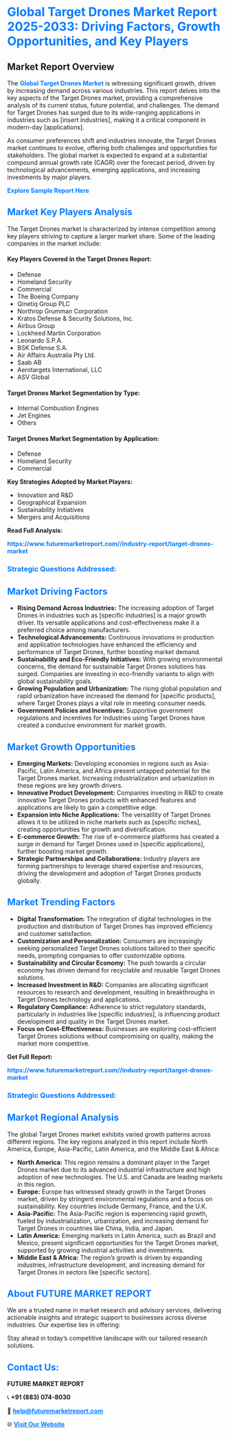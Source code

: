 <h1 style="color: #007BFF;">Global Target Drones Market Report 2025-2033: Driving Factors, Growth Opportunities, and Key Players</h1>

<section id="overview">
<h2>Market Report Overview</h2>
<p>The <a href="https://www.futuremarketreport.com//industry-report/target-drones-market" style="color: #007BFF; text-decoration: none;"><strong>Global Target Drones Market</strong></a> is witnessing significant growth, driven by increasing demand across various industries. This report delves into the key aspects of the Target Drones market, providing a comprehensive analysis of its current status, future potential, and challenges. The demand for Target Drones has surged due to its wide-ranging applications in industries such as [insert industries], making it a critical component in modern-day [applications].</p>
<p>As consumer preferences shift and industries innovate, the Target Drones market continues to evolve, offering both challenges and opportunities for stakeholders. The global market is expected to expand at a substantial compound annual growth rate (CAGR) over the forecast period, driven by technological advancements, emerging applications, and increasing investments by major players.</p>
</section>

<section id="overview">
<p><a href="https://www.futuremarketreport.com//request-sample/reportId=90925" style="color: #007BFF; text-decoration: none;"><strong>Explore Sample Report Here</strong></a></p>
</section>

<section id="key-players">
<h2 style="color: #007BFF;">Market Key Players Analysis</h2>
<p>The Target Drones market is characterized by intense competition among key players striving to capture a larger market share. Some of the leading companies in the market include:</p>
<h4>Key Players Covered in the Target Drones Report:</h4>
<ul><li>Defense</li><li>Homeland Security</li><li>Commercial</li><li>The Boeing Company</li><li>Qinetiq Group PLC</li><li>Northrop Grumman Corporation</li><li>Kratos Defense &amp; Security Solutions, Inc.</li><li>Airbus Group</li><li>Lockheed Martin Corporation</li><li>Leonardo S.P.A.</li><li>BSK Defense S.A.</li><li>Air Affairs Australia Pty Ltd.</li><li>Saab AB</li><li>Aerotargets International, LLC</li><li>ASV Global</li></ul>
<h4>Target Drones Market Segmentation by Type:</h4>
<ul><li>Internal Combustion Engines</li><li>Jet Engines</li><li>Others</li></ul>

<h4>Target Drones Market Segmentation by Application:</h4>
<ul><li>Defense</li><li>Homeland Security</li><li>Commercial</li></ul>
<p><strong>Key Strategies Adopted by Market Players:</strong></p>
<ul>
<li>Innovation and R&D</li>
<li>Geographical Expansion</li>
<li>Sustainability Initiatives</li>
<li>Mergers and Acquisitions</li>
</ul>
</section>

<section>
<p><strong>Read Full Analysis: </strong></p><a href="https://www.futuremarketreport.com//industry-report/target-drones-market" style="color: #007BFF; text-decoration: none;"><strong>https://www.futuremarketreport.com//industry-report/target-drones-market</strong></a>
<h3 style="color: #007BFF;">Strategic Questions Addressed:</h3>
</section>

<section id="driving-factors">
<h2 style="color: #007BFF;">Market Driving Factors</h2>
<ul>
<li><strong>Rising Demand Across Industries:</strong> The increasing adoption of Target Drones in industries such as [specific industries] is a major growth driver. Its versatile applications and cost-effectiveness make it a preferred choice among manufacturers.</li>
<li><strong>Technological Advancements:</strong> Continuous innovations in production and application technologies have enhanced the efficiency and performance of Target Drones, further boosting market demand.</li>
<li><strong>Sustainability and Eco-Friendly Initiatives:</strong> With growing environmental concerns, the demand for sustainable Target Drones solutions has surged. Companies are investing in eco-friendly variants to align with global sustainability goals.</li>
<li><strong>Growing Population and Urbanization:</strong> The rising global population and rapid urbanization have increased the demand for [specific products], where Target Drones plays a vital role in meeting consumer needs.</li>
<li><strong>Government Policies and Incentives:</strong> Supportive government regulations and incentives for industries using Target Drones have created a conducive environment for market growth.</li>
</ul>
</section>

<section id="growth-opportunities">
<h2 style="color: #007BFF;">Market Growth Opportunities</h2>
<ul>
<li><strong>Emerging Markets:</strong> Developing economies in regions such as Asia-Pacific, Latin America, and Africa present untapped potential for the Target Drones market. Increasing industrialization and urbanization in these regions are key growth drivers.</li>
<li><strong>Innovative Product Development:</strong> Companies investing in R&D to create innovative Target Drones products with enhanced features and applications are likely to gain a competitive edge.</li>
<li><strong>Expansion into Niche Applications:</strong> The versatility of Target Drones allows it to be utilized in niche markets such as [specific niches], creating opportunities for growth and diversification.</li>
<li><strong>E-commerce Growth:</strong> The rise of e-commerce platforms has created a surge in demand for Target Drones used in [specific applications], further boosting market growth.</li>
<li><strong>Strategic Partnerships and Collaborations:</strong> Industry players are forming partnerships to leverage shared expertise and resources, driving the development and adoption of Target Drones products globally.</li>
</ul>
</section>

<section id="trending-factors">
<h2 style="color: #007BFF;">Market Trending Factors</h2>
<ul>
<li><strong>Digital Transformation:</strong> The integration of digital technologies in the production and distribution of Target Drones has improved efficiency and customer satisfaction.</li>
<li><strong>Customization and Personalization:</strong> Consumers are increasingly seeking personalized Target Drones solutions tailored to their specific needs, prompting companies to offer customizable options.</li>
<li><strong>Sustainability and Circular Economy:</strong> The push towards a circular economy has driven demand for recyclable and reusable Target Drones solutions.</li>
<li><strong>Increased Investment in R&D:</strong> Companies are allocating significant resources to research and development, resulting in breakthroughs in Target Drones technology and applications.</li>
<li><strong>Regulatory Compliance:</strong> Adherence to strict regulatory standards, particularly in industries like [specific industries], is influencing product development and quality in the Target Drones market.</li>
<li><strong>Focus on Cost-Effectiveness:</strong> Businesses are exploring cost-efficient Target Drones solutions without compromising on quality, making the market more competitive.</li>
</ul>
</section>

<section>
<p><strong>Get Full Report: </strong></p><a href="https://www.futuremarketreport.com//industry-report/target-drones-market" style="color: #007BFF; text-decoration: none;"><strong>https://www.futuremarketreport.com//industry-report/target-drones-market</strong></a>
<h3 style="color: #007BFF;">Strategic Questions Addressed:</h3>
</section>


<section id="regional-analysis">
<h2 style="color: #007BFF;">Market Regional Analysis</h2>
<p>The global Target Drones market exhibits varied growth patterns across different regions. The key regions analyzed in this report include North America, Europe, Asia-Pacific, Latin America, and the Middle East & Africa:</p>
<ul>
<li><strong>North America:</strong> This region remains a dominant player in the Target Drones market due to its advanced industrial infrastructure and high adoption of new technologies. The U.S. and Canada are leading markets in this region.</li>
<li><strong>Europe:</strong> Europe has witnessed steady growth in the Target Drones market, driven by stringent environmental regulations and a focus on sustainability. Key countries include Germany, France, and the U.K.</li>
<li><strong>Asia-Pacific:</strong> The Asia-Pacific region is experiencing rapid growth, fueled by industrialization, urbanization, and increasing demand for Target Drones in countries like China, India, and Japan.</li>
<li><strong>Latin America:</strong> Emerging markets in Latin America, such as Brazil and Mexico, present significant opportunities for the Target Drones market, supported by growing industrial activities and investments.</li>
<li><strong>Middle East & Africa:</strong> The region’s growth is driven by expanding industries, infrastructure development, and increasing demand for Target Drones in sectors like [specific sectors].</li>
</ul>
</section>

<footer>
<h2 style="color: #007BFF;">About FUTURE MARKET REPORT</h2>
<p>We are a trusted name in market research and advisory services, delivering actionable insights and strategic support to businesses across diverse industries. Our expertise lies in offering:</p>

<p>Stay ahead in today’s competitive landscape with our tailored research solutions.</p>

<h2 style="color: #007BFF;">Contact Us:</h2>
<p><strong>FUTURE MARKET REPORT</strong></p>
<p>📞 <strong>+91 (883) 074-8030</strong></p>
<p>📧 <strong><a href="mailto:help@futuremarketreport.com" style="color: #007BFF;">help@futuremarketreport.com</a></strong></p>
<p>🌐 <strong><a href="https://www.futuremarketreport.com/" style="color: #007BFF;">Visit Our Website</a></strong></p>
</footer>